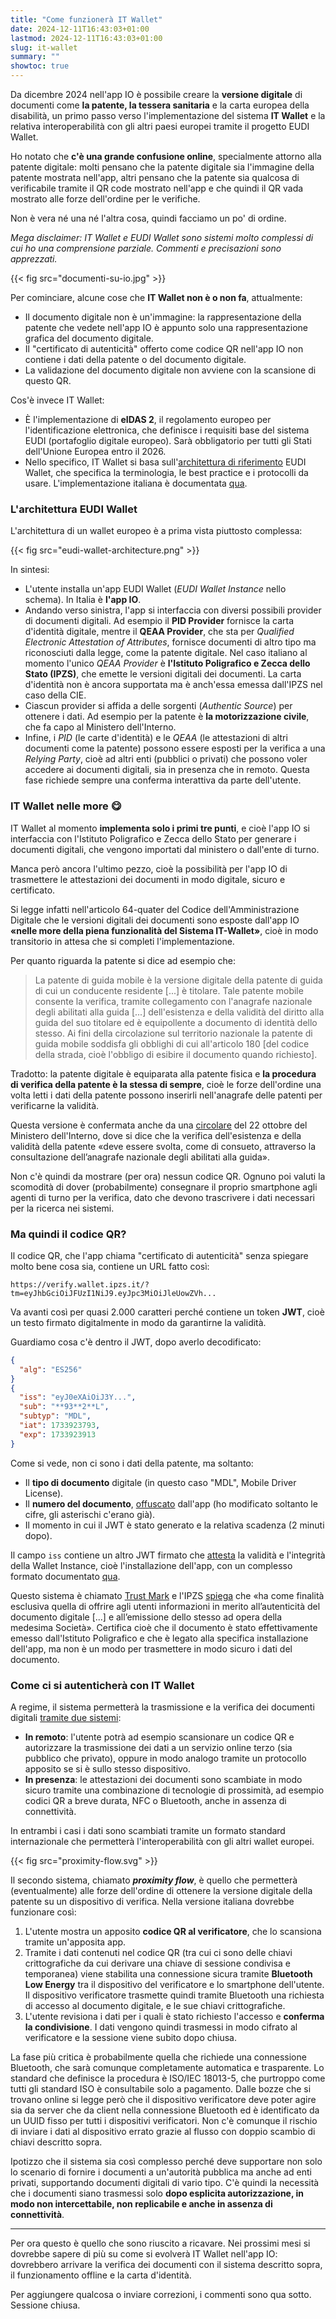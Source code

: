 ```yaml
---
title: "Come funzionerà IT Wallet"
date: 2024-12-11T16:43:03+01:00
lastmod: 2024-12-11T16:43:03+01:00
slug: it-wallet
summary: ""
showtoc: true
---
```


Da dicembre 2024 nell'app IO è possibile creare la **versione digitale** di documenti come **la patente, la tessera sanitaria** e la carta europea della disabilità, un primo passo verso l'implementazione del sistema **IT Wallet** e la relativa interoperabilità con gli altri paesi europei tramite il progetto EUDI Wallet.

Ho notato che **c'è una grande confusione online**, specialmente attorno alla patente digitale: molti pensano che la patente digitale sia l'immagine della patente mostrata nell'app, altri pensano che la patente sia qualcosa di verificabile tramite il QR code mostrato nell'app e che quindi il QR vada mostrato alle forze dell'ordine per le verifiche.

Non è vera né una né l'altra cosa, quindi facciamo un po' di ordine.

*Mega disclaimer: IT Wallet e EUDI Wallet sono sistemi molto complessi di cui ho una comprensione parziale. Commenti e precisazioni sono apprezzati.*

{{< fig src="documenti-su-io.jpg" >}}

Per cominciare, alcune cose che **IT Wallet non è o non fa**, attualmente:

- Il documento digitale non è un'immagine: la rappresentazione della patente che vedete nell'app IO è appunto solo una rappresentazione grafica del documento digitale.
- Il "certificato di autenticità" offerto come codice QR nell'app IO non contiene i dati della patente o del documento digitale.
- La validazione del documento digitale non avviene con la scansione di questo QR.

Cos'è invece IT Wallet:

- È l'implementazione di **eIDAS 2**, il regolamento europeo per l'identificazione elettronica, che definisce i requisiti base del sistema EUDI (portafoglio digitale europeo). Sarà obbligatorio per tutti gli Stati dell'Unione Europea entro il 2026.
- Nello specifico, IT Wallet si basa sull'[architettura di riferimento](https://eu-digital-identity-wallet.github.io/eudi-doc-architecture-and-reference-framework/1.4.0/arf/) EUDI Wallet, che specifica la terminologia, le best practice e i protocolli da usare. L'implementazione italiana è documentata [qua](https://italia.github.io/eudi-wallet-it-docs/versione-corrente/en/index.html).

### L'architettura EUDI Wallet

L'architettura di un wallet europeo è a prima vista piuttosto complessa:

{{< fig src="eudi-wallet-architecture.png" >}}

In sintesi:

- L'utente installa un'app EUDI Wallet (*EUDI Wallet Instance* nello schema). In Italia è **l'app IO**.
- Andando verso sinistra, l'app si interfaccia con diversi possibili provider di documenti digitali. Ad esempio il **PID Provider** fornisce la carta d'identità digitale, mentre il **QEAA Provider**, che sta per *Qualified Electronic Attestation of Attributes*, fornisce documenti di altro tipo ma riconosciuti dalla legge, come la patente digitale. Nel caso italiano al momento l'unico *QEAA Provider* è **l'Istituto Poligrafico e Zecca dello Stato (IPZS)**, che emette le versioni digitali dei documenti. La carta d'identità non è ancora supportata ma è anch'essa emessa dall'IPZS nel caso della CIE.
- Ciascun provider si affida a delle sorgenti (*Authentic Source*) per ottenere i dati. Ad esempio per la patente è **la motorizzazione civile**, che fa capo al Ministero dell'Interno.
- Infine, i *PID* (le carte d'identità) e le *QEAA* (le attestazioni di altri documenti come la patente) possono essere esposti per la verifica a una *Relying Party*, cioè ad altri enti (pubblici o privati) che possono voler accedere ai documenti digitali, sia in presenza che in remoto. Questa fase richiede sempre una conferma interattiva da parte dell'utente.

### IT Wallet nelle more 😋

IT Wallet al momento **implementa solo i primi tre punti**, e cioè l'app IO si interfaccia con l'Istituto Poligrafico e Zecca dello Stato per generare i documenti digitali, che vengono importati dal ministero o dall'ente di turno.

Manca però ancora l'ultimo pezzo, cioè la possibilità per l'app IO di trasmettere le attestazioni dei documenti in modo digitale, sicuro e certificato.

Si legge infatti nell'articolo 64-quater del Codice dell'Amministrazione Digitale che le versioni digitali dei documenti sono esposte dall'app IO **«nelle more della piena funzionalità del Sistema IT-Wallet»**, cioè in modo transitorio in attesa che si completi l'implementazione.

Per quanto riguarda la patente si dice ad esempio che:

> La patente di guida mobile è la versione digitale della patente di guida di cui un conducente residente [...] è titolare. Tale patente mobile consente la verifica, tramite collegamento con l'anagrafe nazionale degli abilitati alla guida [...] dell'esistenza e della validità del diritto alla guida del suo titolare ed è equipollente a documento di identità dello stesso. Ai fini della circolazione sul territorio nazionale la patente di guida mobile soddisfa gli obblighi di cui all'articolo 180 [del codice della strada, cioè l'obbligo di esibire il documento quando richiesto].

Tradotto: la patente digitale è equiparata alla patente fisica e **la procedura di verifica della patente è la stessa di sempre**, cioè le forze dell'ordine una volta letti i dati della patente possono inserirli nell'anagrafe delle patenti per verificarne la validità.

Questa versione è confermata anche da una [circolare](http://www.patente.it/normativa/circolare-22-10-2024-n-32079-sistema-it-wallet?idc=4909) del 22 ottobre del Ministero dell'Interno, dove si dice che la verifica dell'esistenza e della validità della patente «deve essere svolta, come di consueto, attraverso la consultazione dell’anagrafe nazionale degli abilitati alla guida».

Non c'è quindi da mostrare (per ora) nessun codice QR. Ognuno poi valuti la scomodità di dover (probabilmente) consegnare il proprio smartphone agli agenti di turno per la verifica, dato che devono trascrivere i dati necessari per la ricerca nei sistemi.

### Ma quindi il codice QR?

Il codice QR, che l'app chiama "certificato di autenticità" senza spiegare molto bene cosa sia, contiene un URL fatto così:

```http
https://verify.wallet.ipzs.it/?tm=eyJhbGciOiJFUzI1NiJ9.eyJpc3MiOiJleUowZVh...
```

Va avanti così per quasi 2.000 caratteri perché contiene un token **JWT**, cioè un testo firmato digitalmente in modo da garantirne la validità.

Guardiamo cosa c'è dentro il JWT, dopo averlo decodificato:

```json
{
  "alg": "ES256"
}
{
  "iss": "eyJ0eXAiOiJ3Y...",
  "sub": "**93**2**L",
  "subtyp": "MDL",
  "iat": 1733923793,
  "exp": 1733923913
}
```

Come si vede, non ci sono i dati della patente, ma soltanto:

- Il **tipo di documento** digitale (in questo caso "MDL", Mobile Driver License).
- Il **numero del documento**, [offuscato](https://github.com/pagopa/io-react-native-wallet/blob/3d801ea6162aab4d06510c56eb42d0113be42a15/src/utils/string.ts) dall'app (ho modificato soltanto le cifre, gli asterischi c'erano già).
- Il momento in cui il JWT è stato generato e la relativa scadenza (2 minuti dopo).

Il campo `iss` contiene un altro JWT firmato che [attesta](https://github.com/pagopa/io-react-native-wallet/blob/3d801ea6162aab4d06510c56eb42d0113be42a15/src/credential/trustmark/get-credential-trustmark.ts#L103) la validità e l'integrità della Wallet Instance, cioè l'installazione dell'app, con un complesso formato documentato [qua](https://italia.github.io/eudi-wallet-it-docs/versione-corrente/en/wallet-attestation.html).

Questo sistema è chiamato [Trust Mark](https://github.com/pagopa/io-react-native-wallet/tree/3d801ea6162aab4d06510c56eb42d0113be42a15/src/credential/trustmark) e l'IPZS [spiega](https://verify.wallet.ipzs.it/condizioni_generali.html) che «ha come finalità esclusiva quella di offrire agli utenti informazioni in merito all’autenticità del documento digitale [...] e all’emissione dello stesso ad opera della medesima Società». Certifica cioè che il documento è stato effettivamente emesso dall'Istituto Poligrafico e che è legato alla specifica installazione dell'app, ma non è un modo per trasmettere in modo sicuro i dati del documento.

### Come ci si autenticherà con IT Wallet

A regime, il sistema permetterà la trasmissione e la verifica dei documenti digitali [tramite due sistemi](https://italia.github.io/eudi-wallet-it-docs/versione-corrente/en/relying-party-solution.html):

- **In remoto**: l'utente potrà ad esempio scansionare un codice QR e autorizzare la trasmissione dei dati a un servizio online terzo (sia pubblico che privato), oppure in modo analogo tramite un protocollo apposito se si è sullo stesso dispositivo.
- **In presenza**: le attestazioni dei documenti sono scambiate in modo sicuro tramite una combinazione di tecnologie di prossimità, ad esempio codici QR a breve durata, NFC o Bluetooth, anche in assenza di connettività.

In entrambi i casi i dati sono scambiati tramite un formato standard internazionale che permetterà l'interoperabilità con gli altri wallet europei.

{{< fig src="proximity-flow.svg" >}}

Il secondo sistema, chiamato ***proximity flow***, è quello che permetterà (eventualmente) alle forze dell'ordine di ottenere la versione digitale della patente su un dispositivo di verifica. Nella versione italiana dovrebbe funzionare così:

1. L'utente mostra un apposito **codice QR al verificatore**, che lo scansiona tramite un'apposita app.
2. Tramite i dati contenuti nel codice QR (tra cui ci sono delle chiavi crittografiche da cui derivare una chiave di sessione condivisa e temporanea) viene stabilita una connessione sicura tramite **Bluetooth Low Energy** tra il dispositivo del verificatore e lo smartphone dell'utente. Il dispositivo verificatore trasmette quindi tramite Bluetooth una richiesta di accesso al documento digitale, e le sue chiavi crittografiche.
3. L'utente revisiona i dati per i quali è stato richiesto l'accesso e **conferma la condivisione**. I dati vengono quindi trasmessi in modo cifrato al verificatore e la sessione viene subito dopo chiusa.

La fase più critica è probabilmente quella che richiede una connessione Bluetooth, che sarà comunque completamente automatica e trasparente. Lo standard che definisce la procedura è ISO/IEC 18013-5, che purtroppo come tutti gli standard ISO è consultabile solo a pagamento. Dalle bozze che si trovano online si legge però che il dispositivo verificatore deve poter agire sia da server che da client nella connessione Bluetooth ed è identificato da un UUID fisso per tutti i dispositivi verificatori. Non c'è comunque il rischio di inviare i dati al dispositivo errato grazie al flusso con doppio scambio di chiavi descritto sopra.

Ipotizzo che il sistema sia così complesso perché deve supportare non solo lo scenario di fornire i documenti a un'autorità pubblica ma anche ad enti privati, supportando documenti digitali di vario tipo. C'è quindi la necessità che i documenti siano trasmessi solo **dopo esplicita autorizzazione, in modo non intercettabile, non replicabile e anche in assenza di connettività**.

---

Per ora questo è quello che sono riuscito a ricavare. Nei prossimi mesi si dovrebbe sapere di più su come si evolverà IT Wallet nell'app IO: dovrebbero arrivare la verifica dei documenti con il sistema descritto sopra, il funzionamento offline e la carta d'identità.

Per aggiungere qualcosa o inviare correzioni, i commenti sono qua sotto. Sessione chiusa.
